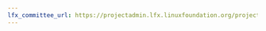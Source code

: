 ```yaml
---
lfx_committee_url: https://projectadmin.lfx.linuxfoundation.org/project/a0941000012Y73ZAAS/collaboration/committees/506d986c-3618-4dcb-944b-43112cf9efdf
---
```

